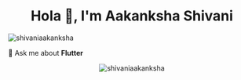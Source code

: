 <h1 align="center">Hola 👋, I'm Aakanksha Shivani</h1>
<p align="left"> <img src="https://komarev.com/ghpvc/?username=shivaniaakanksha" alt="shivaniaakanksha" /> </p>

💬 Ask me about **Flutter**

<p align="center"> <img src="https://github-readme-stats.vercel.app/api?username=shivaniaakanksha&show_icons=true" alt="shivaniaakanksha" /> </p>


